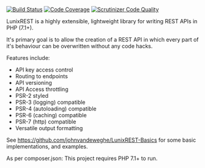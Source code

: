 [![Build Status](https://travis-ci.org/johnvandeweghe/LunixREST.svg?branch=master)](https://travis-ci.org/johnvandeweghe/LunixREST) [![Code Coverage](https://scrutinizer-ci.com/g/johnvandeweghe/LunixREST/badges/coverage.png?b=master)](https://scrutinizer-ci.com/g/johnvandeweghe/LunixREST/?branch=master) [![Scrutinizer Code Quality](https://scrutinizer-ci.com/g/johnvandeweghe/LunixREST/badges/quality-score.png?b=master)](https://scrutinizer-ci.com/g/johnvandeweghe/LunixREST/?branch=master)


LunixREST is a highly extensible, lightweight library for writing REST APIs in PHP (7.1+).

It's primary goal is to allow the creation of a REST API in which every part of it's behaviour can be overwritten without any code hacks.

Features include:
- API key access control
- Routing to endpoints
- API versioning
- API Access throttling
- PSR-2 styled
- PSR-3 (logging) compatible
- PSR-4 (autoloading) compatible
- PSR-6 (caching) compatible
- PSR-7 (http) compatible
- Versatile output formatting

See https://github.com/johnvandeweghe/LunixREST-Basics for some basic implementations, and examples.

As per composer.json: This project requires PHP 7.1+ to run. 
